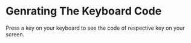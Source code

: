 # Genrating The Keyboard Code
Press a key on your keyboard to see the code of respective key on your screen.